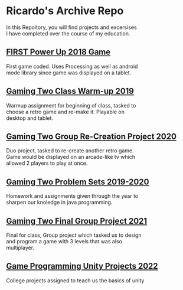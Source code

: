 # Ricardo's Archive Repo
In this Repoitory, you will find projects and excersises  <br>I have completed over the course of my education.

## [FIRST Power Up 2018 Game](https://github.com/rmflores663/RicardoArchiveRepo/tree/main/RicardosGame)
First game coded. Uses Processing as well as android <br> mode library since game was displayed on a tablet.
## [Gaming Two Class Warm-up 2019](https://github.com/rmflores663/RicardoArchiveRepo/tree/main/GamingII_WarmUpExercise)
Warmup assignment for beginning of class, tasked to <br> choose a retro game and re-make it. Playable on <br> desktop and tablet.
## [Gaming Two Group Re-Creation Project 2020](https://github.com/rmflores663/RicardoArchiveRepo/tree/main/Thecentipedere-creation)
Duo project, tasked to re-create another retro game. <br> Game would be displayed on an arcade-like tv which <br> allowed 2 players to play at once.
## [Gaming Two Problem Sets 2019-2020](https://github.com/rmflores663/RicardoArchiveRepo/tree/main/AdvancedProblemsetsPlus)
Homework and assignments given through the year to <br> sharpen our knoledge in java programming.
## [Gaming Two Final Group Project 2021](https://github.com/rmflores663/RicardoArchiveRepo/tree/main/AttractiveRepulsiveness)
Final for class, Group project which tasked us to design <br> and program a game with 3 levels that was also <br> multiplayer. 
## [Game Programming Unity Projects 2022](google.com)
College projects assigned to teach us the basics of unity
